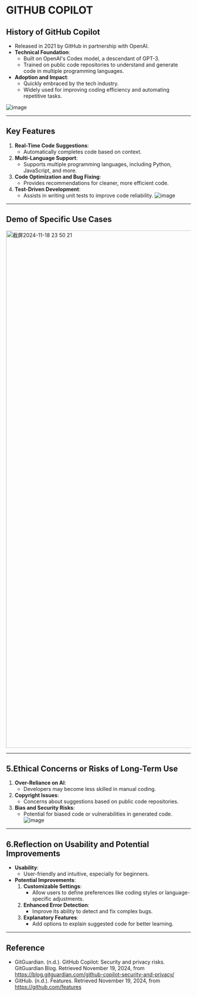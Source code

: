 # GITHUB COPILOT




## History of GitHub Copilot
  - Released in 2021 by GitHub in partnership with OpenAI.
- **Technical Foundation**:
  - Built on OpenAI's Codex model, a descendant of GPT-3.
  - Trained on public code repositories to understand and generate code in multiple programming languages.
- **Adoption and Impact**:
  - Quickly embraced by the tech industry.
  - Widely used for improving coding efficiency and automating repetitive tasks.

![image](https://github.com/user-attachments/assets/5c464435-b2d9-4419-ac28-149d9957b89a)

---

## Key Features
1. **Real-Time Code Suggestions**:
   - Automatically completes code based on context.
2. **Multi-Language Support**:
   - Supports multiple programming languages, including Python, JavaScript, and more.
3. **Code Optimization and Bug Fixing**:
   - Provides recommendations for cleaner, more efficient code.
4. **Test-Driven Development**:
   - Assists in writing unit tests to improve code reliability.
![image](https://github.com/user-attachments/assets/d48cee05-b570-4cd7-aec3-9a7e5f5dd405)

---

## Demo of Specific Use Cases
<img width="1409" alt="截屏2024-11-18 23 50 21" src="https://github.com/user-attachments/assets/626b5fbb-4765-4aa8-833b-d2b00aeca8ba">

---

## 5.Ethical Concerns or Risks of Long-Term Use
1. **Over-Reliance on AI**:
   - Developers may become less skilled in manual coding.
2. **Copyright Issues**:
   - Concerns about suggestions based on public code repositories.
3. **Bias and Security Risks**:
   - Potential for biased code or vulnerabilities in generated code.
![image](https://github.com/user-attachments/assets/4decf7c3-49f1-455a-986e-16a57f82eaf2)

---

##  6.Reflection on Usability and Potential Improvements
- **Usability**:
  - User-friendly and intuitive, especially for beginners.
- **Potential Improvements**:
  1. **Customizable Settings**:
     - Allow users to define preferences like coding styles or language-specific adjustments.
  2. **Enhanced Error Detection**:
     - Improve its ability to detect and fix complex bugs.
  3. **Explanatory Features**:
     - Add options to explain suggested code for better learning.

---
## Reference
- GitGuardian. (n.d.). GitHub Copilot: Security and privacy risks. GitGuardian Blog. Retrieved November 19, 2024, from https://blog.gitguardian.com/github-copilot-security-and-privacy/
- GitHub. (n.d.). Features. Retrieved November 19, 2024, from https://github.com/features

